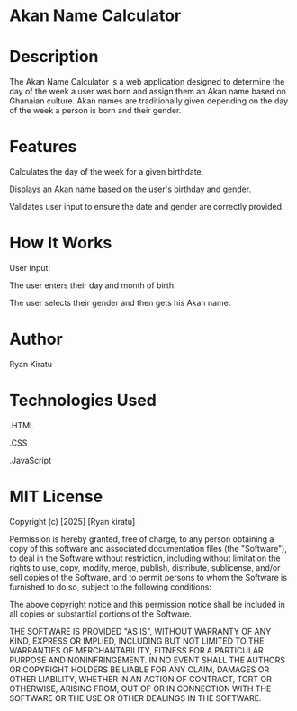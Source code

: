 # Akan Name Calculator

# Description

The Akan Name Calculator is a web application designed to determine the day of the week a user was born and assign them an Akan name based on Ghanaian culture. Akan names are traditionally given depending on the day of the week a person is born and their gender.

# Features

Calculates the day of the week for a given birthdate.

Displays an Akan name based on the user's birthday and gender.

Validates user input to ensure the date and gender are correctly provided.

# How It Works

User Input:

The user enters their day and month of birth.

The user selects their gender and then gets his Akan name.

# Author
Ryan Kiratu 

# Technologies Used

.HTML

.CSS

.JavaScript

# MIT License

Copyright (c) [2025] [Ryan kiratu]

Permission is hereby granted, free of charge, to any person obtaining a copy
of this software and associated documentation files (the "Software"), to deal
in the Software without restriction, including without limitation the rights
to use, copy, modify, merge, publish, distribute, sublicense, and/or sell
copies of the Software, and to permit persons to whom the Software is
furnished to do so, subject to the following conditions:

The above copyright notice and this permission notice shall be included in all
copies or substantial portions of the Software.

THE SOFTWARE IS PROVIDED "AS IS", WITHOUT WARRANTY OF ANY KIND, EXPRESS OR
IMPLIED, INCLUDING BUT NOT LIMITED TO THE WARRANTIES OF MERCHANTABILITY,
FITNESS FOR A PARTICULAR PURPOSE AND NONINFRINGEMENT. IN NO EVENT SHALL THE
AUTHORS OR COPYRIGHT HOLDERS BE LIABLE FOR ANY CLAIM, DAMAGES OR OTHER
LIABILITY, WHETHER IN AN ACTION OF CONTRACT, TORT OR OTHERWISE, ARISING FROM,
OUT OF OR IN CONNECTION WITH THE SOFTWARE OR THE USE OR OTHER DEALINGS IN THE
SOFTWARE.





